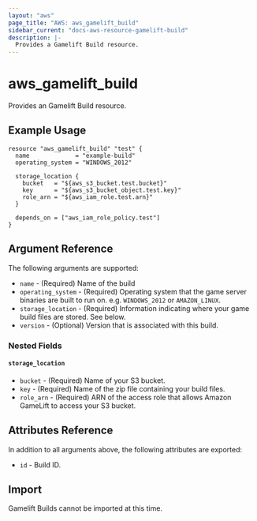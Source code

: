 ```yaml
---
layout: "aws"
page_title: "AWS: aws_gamelift_build"
sidebar_current: "docs-aws-resource-gamelift-build"
description: |-
  Provides a Gamelift Build resource.
---
```


# aws_gamelift_build

Provides an Gamelift Build resource.

## Example Usage

```hcl
resource "aws_gamelift_build" "test" {
  name             = "example-build"
  operating_system = "WINDOWS_2012"

  storage_location {
    bucket   = "${aws_s3_bucket.test.bucket}"
    key      = "${aws_s3_bucket_object.test.key}"
    role_arn = "${aws_iam_role.test.arn}"
  }

  depends_on = ["aws_iam_role_policy.test"]
}
```

## Argument Reference

The following arguments are supported:

* `name` - (Required) Name of the build
* `operating_system` - (Required) Operating system that the game server binaries are built to run on. e.g. `WINDOWS_2012` or `AMAZON_LINUX`.
* `storage_location` - (Required) Information indicating where your game build files are stored. See below.
* `version` - (Optional) Version that is associated with this build.

### Nested Fields

#### `storage_location`

* `bucket` - (Required) Name of your S3 bucket.
* `key` - (Required) Name of the zip file containing your build files.
* `role_arn` - (Required) ARN of the access role that allows Amazon GameLift to access your S3 bucket.

## Attributes Reference

In addition to all arguments above, the following attributes are exported:

* `id` - Build ID.

## Import

Gamelift Builds cannot be imported at this time.
